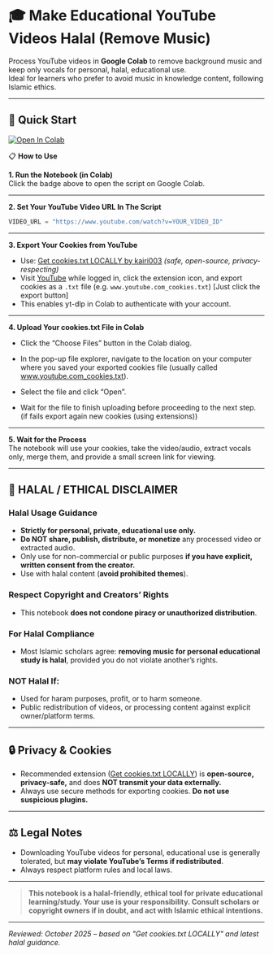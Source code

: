# 🎓 Make Educational YouTube Videos **Halal** (Remove Music)

Process YouTube videos in **Google Colab** to remove background music and keep only vocals for personal, halal, educational use.  
Ideal for learners who prefer to avoid music in knowledge content, following Islamic ethics.

***

## 🚀 **Quick Start**

[![Open In Colab](https://colab.research.google.com/assets/colab-badge.svg)](https://colab.research.google.com/drive/1FVzFppcTwwIfaPxMehNdiQvhrJ02oWrk#scrollTo=8hi6wehDQmLV)

📋 **How to Use**

**1. Run the Notebook (in Colab)**  
Click the badge above to open the script on Google Colab.

***

**2. Set Your YouTube Video URL In The Script**

```python
VIDEO_URL = "https://www.youtube.com/watch?v=YOUR_VIDEO_ID"
```

***

**3. Export Your Cookies from YouTube**
- Use: [Get cookies.txt LOCALLY by kairi003](https://chromewebstore.google.com/detail/get-cookiestxt-locally/cclelndahbckbenkjhflpdbgdldlbecc) *(safe, open-source, privacy-respecting)*
- Visit [YouTube](https://www.youtube.com) while logged in, click the extension icon, and export cookies as a `.txt` file (e.g. `www.youtube.com_cookies.txt`) [Just click the export button]
- This enables yt-dlp in Colab to authenticate with your account.

***

**4. Upload Your cookies.txt File in Colab**

- Click the “Choose Files” button in the Colab dialog.

- In the pop-up file explorer, navigate to the location on your computer where you saved your exported cookies file (usually called www.youtube.com_cookies.txt).

- Select the file and click “Open”.

- Wait for the file to finish uploading before proceeding to the next step. (if fails export again new cookies (using extensions))

***

**5. Wait for the Process**  
The notebook will use your cookies, take the video/audio, extract vocals only, merge them, and provide a small screen link for viewing.

***

## 🕌 **HALAL / ETHICAL DISCLAIMER**

### **Halal Usage Guidance**
- **Strictly for personal, private, educational use only.**
- **Do NOT share, publish, distribute, or monetize** any processed video or extracted audio.
- Only use for non-commercial or public purposes **if you have explicit, written consent from the creator.**
- Use with halal content (**avoid prohibited themes**).

### **Respect Copyright and Creators’ Rights**
- This notebook **does not condone piracy or unauthorized distribution**.

### **For Halal Compliance**
- Most Islamic scholars agree: **removing music for personal educational study is halal**, provided you do not violate another’s rights.

### **NOT Halal If:**
- Used for haram purposes, profit, or to harm someone.
- Public redistribution of videos, or processing content against explicit owner/platform terms.

***

## 🔒 **Privacy & Cookies**

- Recommended extension ([Get cookies.txt LOCALLY](https://chromewebstore.google.com/detail/get-cookiestxt-locally/cclelndahbckbenkjhflpdbgdldlbecc)) is **open-source, privacy-safe,** and does **NOT transmit your data externally.**
- Always use secure methods for exporting cookies. **Do not use suspicious plugins.**

***

## ⚖️ **Legal Notes**
- Downloading YouTube videos for personal, educational use is generally tolerated, but **may violate YouTube’s Terms if redistributed**.
- Always respect platform rules and local laws.

***

> **This notebook is a halal-friendly, ethical tool for private educational learning/study. Your use is your responsibility. Consult scholars or copyright owners if in doubt, and act with Islamic ethical intentions.**

***

*Reviewed: October 2025 – based on "Get cookies.txt LOCALLY" and latest halal guidance.*
